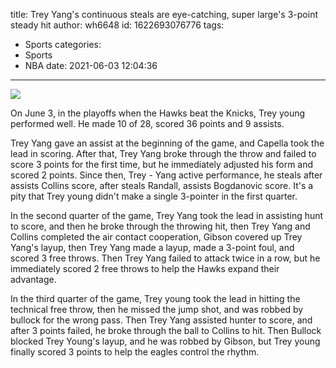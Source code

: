 title: Trey Yang's continuous steals are eye-catching, super large's 3-point steady hit
author: wh6648
id: 1622693076776
tags: 
- Sports
categories: 
- Sports
- NBA
date: 2021-06-03 12:04:36
---
![](https://p6.itc.cn/q_70/images01/20210603/bf242518b8bf438699f4c1340fd63382.jpeg)


On June 3, in the playoffs when the Hawks beat the Knicks, Trey young performed well. He made 10 of 28, scored 36 points and 9 assists.

Trey Yang gave an assist at the beginning of the game, and Capella took the lead in scoring. After that, Trey Yang broke through the throw and failed to score 3 points for the first time, but he immediately adjusted his form and scored 2 points. Since then, Trey - Yang active performance, he steals after assists Collins score, after steals Randall, assists Bogdanovic score. It's a pity that Trey young didn't make a single 3-pointer in the first quarter.

In the second quarter of the game, Trey Yang took the lead in assisting hunt to score, and then he broke through the throwing hit, then Trey Yang and Collins completed the air contact cooperation, Gibson covered up Trey Yang's layup, then Trey Yang made a layup, made a 3-point foul, and scored 3 free throws. Then Trey Yang failed to attack twice in a row, but he immediately scored 2 free throws to help the Hawks expand their advantage.

In the third quarter of the game, Trey young took the lead in hitting the technical free throw, then he missed the jump shot, and was robbed by bullock for the wrong pass. Then Trey Yang assisted hunter to score, and after 3 points failed, he broke through the ball to Collins to hit. Then Bullock blocked Trey Young's layup, and he was robbed by Gibson, but Trey young finally scored 3 points to help the eagles control the rhythm.

